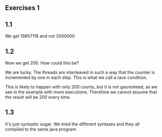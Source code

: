 ## Exercises 1

## 1.1

We get 19857118 and not 2000000

## 1.2

Now we get 200.
How could this be?

We are lucky. The threads are interleaved in such a way that the counter is incremented by one in each step. This is what we call a race condition.


This is likely to happen with only 200 counts, but it is not gaurenteed, as we see in the example with more executions. Therefore we cannot assume that the result will be 200 every time.

## 1.3


It's just syntastic sugar. We tried the different syntaxes and they all compiled to the same java program.
